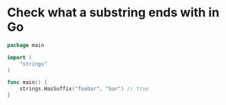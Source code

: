 # Check what a substring ends with in Go

```go
package main

import (
	"strings"
)

func main() {
	strings.HasSuffix("foobar", "bar") // true
}
```
